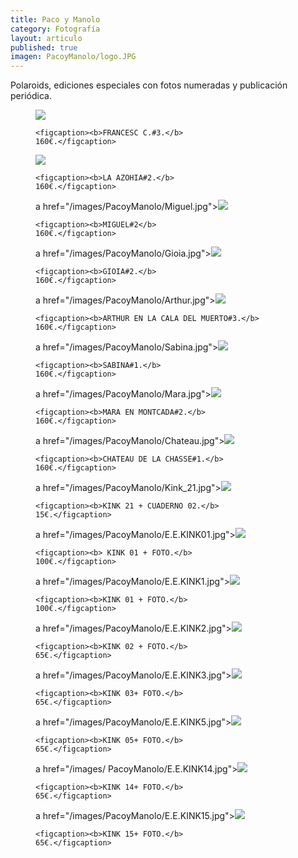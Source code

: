 ```yaml
---
title: Paco y Manolo
category: Fotografía
layout: articulo
published: true
imagen: PacoyManolo/logo.JPG
---
```


Polaroids, ediciones especiales con fotos numeradas y publicación periódica.

<div class="figure-group">

<figure>
	<a href="/images/PacoyManolo/Francesc.jpg"><img src="/images/PacoyManolo/Francesc.jpg"></a>
	
	<figcaption><b>FRANCESC C.#3.</b>
	160€.</figcaption>
</figure>


<figure>
	<a href="/images/PacoyManolo/azohia.jpg"><img src="/images/PacoyManolo/azohia.jpg"></a>
	
	<figcaption><b>LA AZOHIA#2.</b>	
	160€.</figcaption>
</figure>


<figure>
	a href="/images/PacoyManolo/Miguel.jpg"><img src="/images/PacoyManolo/Miguel.jpg"></a>
	
	<figcaption><b>MIGUEL#2</b>
	160€.</figcaption>
</figure>
</div>


<div class="figure-group">
<figure>
	a href="/images/PacoyManolo/Gioia.jpg"><img src="/images/PacoyManolo/Gioia.jpg"></a>
	
	<figcaption><b>GIOIA#2.</b>
	160€.</figcaption>
</figure>


<figure>
	a href="/images/PacoyManolo/Arthur.jpg"><img src="/images/PacoyManolo/Arthur.jpg"></a>
	
	<figcaption><b>ARTHUR EN LA CALA DEL MUERTO#3.</b>
	160€.</figcaption>
</figure>


<figure>
	a href="/images/PacoyManolo/Sabina.jpg"><img src="/images/PacoyManolo/Sabina.jpg"></a>
	
	<figcaption><b>SABINA#1.</b>
	160€.</figcaption>
</figure>
</div>


<div class="figure-group">
<figure>
	a href="/images/PacoyManolo/Mara.jpg"><img src="/images/PacoyManolo/ Mara.jpg"></a>
	
	<figcaption><b>MARA EN MONTCADA#2.</b>
	160€.</figcaption>
</figure>


<figure>
	a href="/images/PacoyManolo/Chateau.jpg"><img src="/images/PacoyManolo/Chateau.jpg"></a>
	
	<figcaption><b>CHATEAU DE LA CHASSE#1.</b>
	160€.</figcaption>
</figure>


<figure>
	a href="/images/PacoyManolo/Kink_21.jpg"><img src="/images/PacoyManolo/Kink_21.jpg"></a>
	
	<figcaption><b>KINK 21 + CUADERNO 02.</b>
	15€.</figcaption>
</figure>
</div>


<div class="figure-group">
<figure>
	a href="/images/PacoyManolo/E.E.KINK01.jpg"><img src="/images/PacoyManolo/E.E.KINK01.jpg"></a>
	
	<figcaption><b> KINK 01 + FOTO.</b>
	100€.</figcaption>
</figure>


<figure>
	a href="/images/PacoyManolo/E.E.KINK1.jpg"><img src="/images/PacoyManolo/E.E.KINK1.jpg"></a>
	
	<figcaption><b>KINK 01 + FOTO.</b>
	100€.</figcaption>
</figure>


<figure>
	a href="/images/PacoyManolo/E.E.KINK2.jpg"><img src="/images/PacoyManolo/E.E.KINK2.jpg"></a>
	
	<figcaption><b>KINK 02 + FOTO.</b>
	65€.</figcaption>
</figure>
</div>


<div class="figure-group">
<figure>
	a href="/images/PacoyManolo/E.E.KINK3.jpg"><img src="/images/PacoyManolo/E.E.KINK3.jpg"></a>
	
	<figcaption><b>KINK 03+ FOTO.</b>
	65€.</figcaption>
</figure>


<figure>
	a href="/images/PacoyManolo/E.E.KINK5.jpg"><img src="/images/PacoyManolo/E.E.KINK5.jpg"></a>
	
	<figcaption><b>KINK 05+ FOTO.</b>
	65€.</figcaption>
</figure>


<figure>
	a href="/images/ PacoyManolo/E.E.KINK14.jpg"><img src="/images/PacoyManolo/E.E.KINK14.jpg"></a>
	
	<figcaption><b>KINK 14+ FOTO.</b>
	65€.</figcaption>
</figure>
</div>


<figure>
	a href="/images/PacoyManolo/E.E.KINK15.jpg"><img src="/images/PacoyManolo/E.E.KINK14.jpg"></a>
	
	<figcaption><b>KINK 15+ FOTO.</b>
	65€.</figcaption>
</figure>



